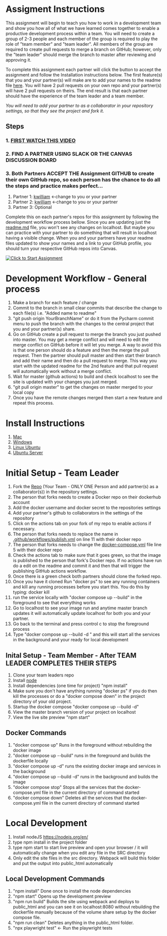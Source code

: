 # Assigment Instructions

This assignment will begin to teach you how to work in a development team and show you how all of what we have learned
comes together to enable a productive development process within a team.  You will need to create a group of 2-3 people and each member of the group is required to play the role of "team member" and "team leader".  All members of the group are required to create pull requests to merge a branch on GitHub; however, only the "team leader" should merge the branch to master after reviewing and approving it.

To complete this assignment each partner will click the button to accept the assignment and follow the Installation
instructions below. The first feature(s) that you and your partner(s) will make are to add your names to the readme file
[here](readme.md). You will have 2 pull requests on your own repo and your partner(s) will have 2 pull requests on
theirs. The end result is that each partner should have the experience of the team leader and a team member.

*You will need to add your partner to as a collaborator in your repository settings, so that they see the project and fork it.*

## Steps

### 1. [FIRST WATCH THIS VIDEO](https://youtu.be/uNHNLale9A0)

### 2. FIND A PARTNER USING SLACK OR THE CANVAS DISCUSSION BOARD

### 3. Both Partners ACCEPT THE Assignment GITHUB to create their own GitHub repo, so each person has the chance to do all the steps and practice makes perfect...

1. Partner 1: [kwilliam](https://github.com/kaw393939) <-change to you or your partner
2. Partner 2: [kwilliam](https://github.com/kaw393939) <-change to you or your partner
3. Partner 3: Optional

Complete this on each partner's repos for this assignment by following the development workflow process bellow. Since
you are updating just the [readme.md](readme.md) file, you won't see any changes on localhost. But maybe you can
practice with your partner to do something that will result in localhost having a visible change. When you and your
partners have your readme files updated to show your names and a link to your GitHub profile, you should turn your
respective GitHub repos into Canvas.

[![Click to Start Assignment](module_content/images/start.png)](https://classroom.github.com/a/xTaOHU_V)


# Development Workflow - General process

1. Make a branch for each feature / change
2. Commit to the branch in small clear commits that describe the change to each file(s) i.e. "Added name to readme"
3. "git push origin YourBranchName" or do it from the Pycharm commit menu to push the branch with the changes to the
   central project that you and your partner(s) share.
4. Go on GitHub create a pull request to merge the branch you just pushed into master. You may get a merge conflict and
   will need to edit the merge conflict on GitHub before it will let you merge. A way to avoid this is that one person
   should do a feature and then the merge the pull request. Then the partner should pull master and then start their
   branch and add their name and then do a pull request to merge. This way you start with the updated readme for the 2nd
   feature and that pull request will automatically work without a merge conflict.
5. Wait for master (github actions) to build and check localhost to see the site is updated with your changes you just
   merged.
6. "git pull origin master" to get the changes on master merged to your local copy
7. Once you have the remote changes merged then start a new feature and repeat this process.

# Install Instructions
1. [Mac](#)
2. [Windows](#)
3. [Linux Ubuntu](#)
4. [Ubuntu Server](#)

# Initial Setup - Team Leader

1. Fork the [Repo](https://github.com/njit-wis/mywebclass) (Your Team - ONLY ONE Person and add partner(s) as a
   collaborator(s)) in the repository settings.
2. The person that forks needs to create a Docker repo on their dockerhub account
3. Add the docker username and docker secret to the repositories settings
4. Add your partner's github to collaborators in the settings of the repository
5. Click on the actions tab on your fork of my repo to enable actions if necessary.
6. The person that forks needs to replace the name in [.github/workflows/publish.yml](.github/workflows/publish.yml) on
   line 11 with their docker repo
7. The person that forks needs to change the [docker-compose.yml](docker-compose.yml) file line 5 with their docker repo
8. Check the actions tab to make sure that it goes green, so that the image is published to the person that fork's
   Docker repo. If no actions have run do a edit on the readme and commit it and then that will trigger the publishing
   GitHub actions workflow.
9. Once there is a green check both partners should clone the forked repo.
10. Once you have it cloned Run "docker ps" to see any running containers and kill any running processes before you
    start this. You do this by typing: docker kill <container id>
11. run the service locally with "docker compose up --build" in the foreground to see that everything works
12. Go to localhost to see your image run and anytime master branch updates it will automatically update localhost for
    both you and your partner.
13. Go back to the terminal and press control c to stop the foreground process
14. Type "docker compose up --build -d " and this will start all the services in the background and your ready for local
    development

## Inital Setup - Team Member - After TEAM LEADER COMPLETES THEIR STEPS

1. Clone your team leaders repo
2. Install [node](https://nodejs.org/en/)
3. Install dependencies (one time for project) "npm install"
4. Make sure you don't have anything running "docker ps" if you do then kill the processes or do a "docker compose down"
   in the project directory of your old project.
5. Startup the docker compose "docker compose up --build -d"
6. View the master branch version of your project on localhost
7. View the live site preview "npm start" 

## Docker Commands

1. "docker compose up" Runs in the foreground without rebuilding the docker image
2. "docker compose up --build" runs in the foreground and builds the dockerfile locally
3. "docker compose up -d" runs the existing docker image and services in the background
4. "docker compose up --build -d" runs in the background and builds the image
5. "docker compose stop" Stops all the services that the docker-compose.yml file in the current directory of command
   started
6. "docker compose down" Deletes all the services that the docker-compose.yml file in the current directory of command
   started

# Local Development

1. Install nodeJS https://nodejs.org/en/
2. type npm install in the project folder
3. type npm start to start live preview and open your browser / it will automatically change when you edit any file in
   the
   SRC directory
4. Only edit the site files in the src directory. Webpack will build this folder and put the output into public_html
   automatically

## Local Development Commands

1. "npm install" Done once to install the node dependencies
2. "npm start" Opens up the development preview
3. "npm run build" Builds the site using webpack and deploys to public_html and you can see it on localhost:8080 without
   rebuilding the dockerfile manually because of the volume share setup by the docker compose file.
4. "npm run clean" Deletes anything in the public_html folder.
5. "npx playwright test" <- Run the playwright tests



